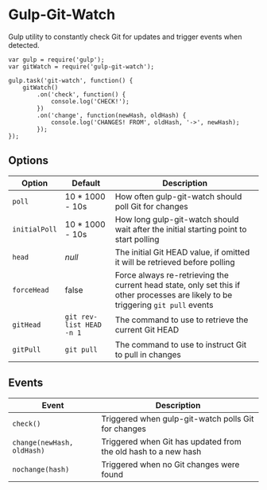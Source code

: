 Gulp-Git-Watch
==============
Gulp utility to constantly check Git for updates and trigger events when detected.

	var gulp = require('gulp');
	var gitWatch = require('gulp-git-watch');

	gulp.task('git-watch', function() {
		gitWatch()
			.on('check', function() {
				console.log('CHECK!');
			})
			.on('change', function(newHash, oldHash) {
				console.log('CHANGES! FROM', oldHash, '->', newHash);
			});
	});


Options
-------

| Option              | Default                  | Description                                                                           |
|---------------------|--------------------------|---------------------------------------------------------------------------------------|
| `poll`              | 10 * 1000 - 10s          | How often gulp-git-watch should poll Git for changes                                  |
| `initialPoll`       | 10 * 1000 - 10s          | How long gulp-git-watch should wait after the initial starting point to start polling |
| `head`              | *null*                   | The initial Git HEAD value, if omitted it will be retrieved before polling            |
| `forceHead`         | false                    | Force always re-retrieving the current head state, only set this if other processes are likely to be triggering `git pull` events |
| `gitHead`           | `git rev-list HEAD -n 1` | The command to use to retrieve the current Git HEAD                                   |
| `gitPull`           | `git pull`               | The command to use to instruct Git to pull in changes


Events
------

| Event                          | Description                                                    |
|--------------------------------|----------------------------------------------------------------|
| `check()`                      | Triggered when gulp-git-watch polls Git for changes            |
| `change(newHash, oldHash)`     | Triggered when Git has updated from the old hash to a new hash |
| `nochange(hash)`               | Triggered when no Git changes were found                       |
